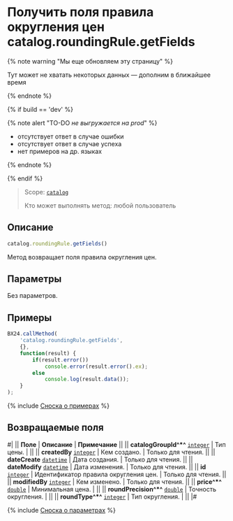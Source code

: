 # Получить поля правила округления цен catalog.roundingRule.getFields

{% note warning "Мы еще обновляем эту страницу" %}

Тут может не хватать некоторых данных — дополним в ближайшее время

{% endnote %}

{% if build == 'dev' %}

{% note alert "TO-DO _не выгружается на prod_" %}

- отсутствует ответ в случае ошибки
- отсутствует ответ в случае успеха
- нет примеров на др. языках
  
{% endnote %}

{% endif %}

> Scope: [`catalog`](../../scopes/permissions.md)
>
> Кто может выполнять метод: любой пользователь

## Описание

```js
catalog.roundingRule.getFields()
```

Метод возвращает поля правила округления цен.

## Параметры

Без параметров.

## Примеры

```javascript
BX24.callMethod(
    'catalog.roundingRule.getFields',
    {},
    function(result) {
        if(result.error())
            console.error(result.error().ex);
        else
            console.log(result.data());
    }
);
```
{% include [Сноска о примерах](../../../_includes/examples.md) %}

## Возвращаемые поля

#|
|| **Поле** | **Описание** | **Примечание** ||
|| **catalogGroupId^*^** 
[`integer`](../../data-types.md) | Тип цены. | ||
|| **createdBy** 
[`integer`](../../data-types.md) | Кем создано. | Только для чтения. ||
|| **dateCreate** 
[`datetime`](../../data-types.md) | Дата создания. | Только для чтения. ||
|| **dateModify** 
[`datetime`](../../data-types.md) | Дата изменения. | Только для чтения. ||
|| **id** 
[`integer`](../../data-types.md) | Идентификатор правила округления цен. | Только для чтения. ||
|| **modifiedBy** 
[`integer`](../../data-types.md) | Кем изменено. | Только для чтения. ||
|| **price^*^** 
[`double`](../../data-types.md) | Минимальная цена. | ||
|| **roundPrecision^*^** 
[`double`](../../data-types.md) | Точность округления. | ||
|| **roundType^*^** 
[`integer`](../../data-types.md) | Тип округления. |  ||
|#

{% include [Сноска о параметрах](../../../_includes/required.md) %}
